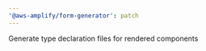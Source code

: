 ```yaml
---
'@aws-amplify/form-generator': patch
---
```


Generate type declaration files for rendered components

